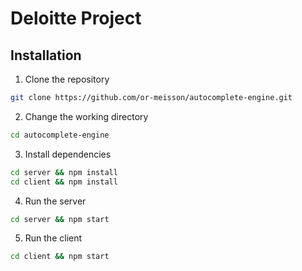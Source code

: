 # Deloitte Project


## Installation
1. Clone the repository
```bash
git clone https://github.com/or-meisson/autocomplete-engine.git
```
2. Change the working directory
```bash 
cd autocomplete-engine
```
3. Install dependencies
```bash
cd server && npm install
cd client && npm install
```
4. Run the server
```bash
cd server && npm start
```
5. Run the client
```bash
cd client && npm start
```
